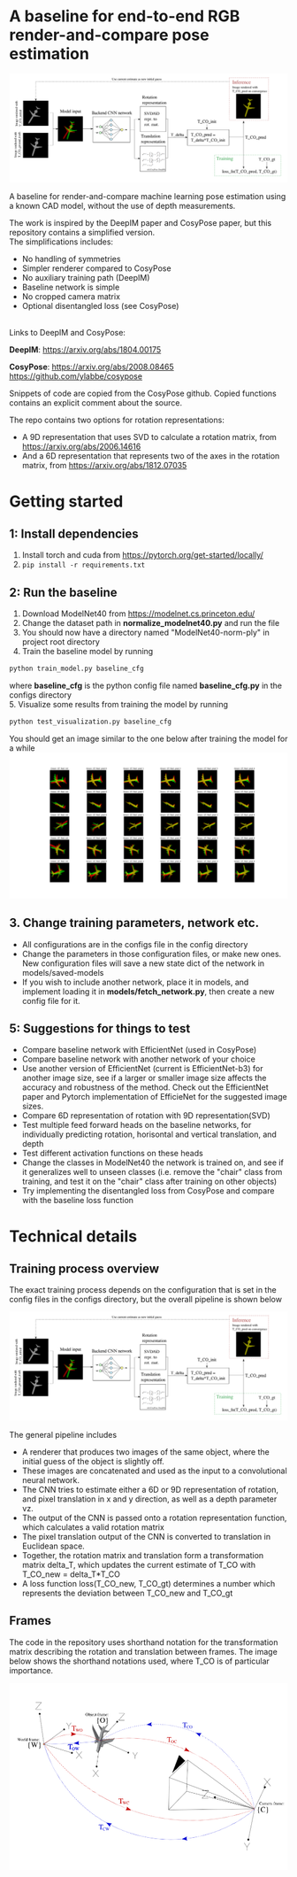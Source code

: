 # A baseline for end-to-end RGB render-and-compare pose estimation

![Alt text](irrelevant-data/training-inference-process.png "Training inference process")

A baseline for render-and-compare machine learning pose estimation using a known CAD model, without the use of depth measurements.

The work is inspired by the DeepIM paper and CosyPose paper, but this repository contains a simplified version.
\
The simplifications includes:
- No handling of symmetries
- Simpler renderer compared to CosyPose
- No auxiliary training path (DeepIM)
- Baseline network is simple
- No cropped camera matrix
- Optional disentangled loss (see CosyPose)

\
Links to DeepIM and CosyPose:

**DeepIM**:
https://arxiv.org/abs/1804.00175

**CosyPose**:
https://arxiv.org/abs/2008.08465
\
https://github.com/ylabbe/cosypose

Snippets of code are copied from the CosyPose github. Copied functions contains an explicit comment about the source.

The repo contains two options for rotation representations:
- A 9D representation that uses SVD to calculate a rotation matrix, from https://arxiv.org/abs/2006.14616
- And a 6D representation that represents two of the axes in the rotation matrix, from https://arxiv.org/abs/1812.07035

# Getting started
## 1: Install dependencies
1. Install torch and cuda from https://pytorch.org/get-started/locally/
2. ```pip install -r requirements.txt```


## 2: Run the baseline
1. Download ModelNet40 from https://modelnet.cs.princeton.edu/
2. Change the dataset path in **normalize_modelnet40.py** and run the file
3. You should now have a directory named "ModelNet40-norm-ply" in project root directory
4. Train the baseline model by running 
```bash
python train_model.py baseline_cfg
```
where **baseline_cfg** is the python config file named **baseline_cfg.py** in the configs directory
\
5. Visualize some results from training the model by running 
```bash
python test_visualization.py baseline_cfg
```
You should get an image similar to the one below after training the model for a while 
![Alt text](irrelevant-data/test_visualization_during_training.png "Visualization during training")


## 3. Change training parameters, network etc.
- All configurations are in the configs file in the config directory
- Change the parameters in those configuration files, or make new ones. New configuration files will save a new state dict of the network in models/saved-models
- If you wish to include another network, place it in models, and implement loading it in **models/fetch_network.py**, then create a new config file for it.



## 5: Suggestions for things to test
- Compare baseline network with EfficientNet (used in CosyPose)
- Compare baseline network with another network of your choice
- Use another version of EfficientNet (current is EfficientNet-b3) for another image size, see if a larger or smaller image size affects the accuracy and robustness of the method. Check out the EfficientNet paper and Pytorch implementation of EfficieNet for the suggested image sizes.
- Compare 6D representation of rotation with 9D representation(SVD)  
- Test multiple feed forward heads on the baseline networks, for individually predicting rotation, horisontal and vertical translation, and depth
- Test different activation functions on these heads
- Change the classes in ModelNet40 the network is trained on, and see if it generalizes well to unseen classes (i.e. remove the "chair" class from training, and test it on the "chair" class after training on other objects)
- Try implementing the disentangled loss from CosyPose and compare with the baseline loss function


# Technical details
## Training process overview
The exact training process depends on the configuration that is set in the config files in the configs directory, but
the overall pipeline is shown below

![Alt text](irrelevant-data/training-inference-process.png "Training inference process")

The general pipeline includes
- A renderer that produces two images of the same object, where the initial guess of the object is slightly off.
- These images are concatenated and used as the input to a convolutional neural network.
- The CNN tries to estimate either a 6D or 9D representation of rotation, and pixel translation in x and y direction, as well as a depth parameter vz.
- The output of the CNN is passed onto a rotation representation function, which calculates a valid rotation matrix
- The pixel translation output of the CNN is converted to translation in Euclidean space.
- Together, the rotation matrix and translation form a transformation matrix delta_T, which updates the current estimate of T_CO with T_CO_new = delta_T*T_CO
- A loss function loss(T_CO_new, T_CO_gt) determines a number which represents the deviation between T_CO_new and T_CO_gt

## Frames
The code in the repository uses shorthand notation for the transformation 
matrix describing the rotation and translation between frames. The image
below shows the shorthand notations used, where T_CO is of particular importance.

![Alt text](irrelevant-data/scene-frames.png "Scene frames")


